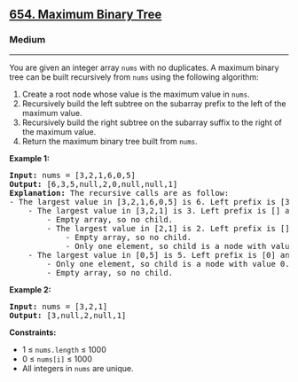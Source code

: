 <h2><a href="https://leetcode.com/problems/maximum-binary-tree">654. Maximum Binary Tree</a></h2>
<h3>Medium</h3>
<hr>
<p>You are given an integer array <code>nums</code> with no duplicates. A maximum binary tree can be built recursively from <code>nums</code> using the following algorithm:</p>
<ol>
<li>Create a root node whose value is the maximum value in <code>nums</code>.</li>
<li>Recursively build the left subtree on the subarray prefix to the left of the maximum value.</li>
<li>Recursively build the right subtree on the subarray suffix to the right of the maximum value.</li>
<li>Return the maximum binary tree built from <code>nums</code>.</li>
</ol>
<p><strong>Example 1:</strong></p>
<pre>
<strong>Input:</strong> nums = [3,2,1,6,0,5]
<strong>Output:</strong> [6,3,5,null,2,0,null,null,1]
<strong>Explanation:</strong> The recursive calls are as follow:
- The largest value in [3,2,1,6,0,5] is 6. Left prefix is [3,2,1] and right suffix is [0,5].
    - The largest value in [3,2,1] is 3. Left prefix is [] and right suffix is [2,1].
        - Empty array, so no child.
        - The largest value in [2,1] is 2. Left prefix is [] and right suffix is [1].
            - Empty array, so no child.
            - Only one element, so child is a node with value 1.
    - The largest value in [0,5] is 5. Left prefix is [0] and right suffix is [].
        - Only one element, so child is a node with value 0.
        - Empty array, so no child.
</pre>
<p><strong>Example 2:</strong></p>
<pre>
<strong>Input:</strong> nums = [3,2,1]
<strong>Output:</strong> [3,null,2,null,1]
</pre>
<p><strong>Constraints:</strong></p>
<ul>
<li>1 ≤ <code>nums.length</code> ≤ 1000</li>
<li>0 ≤ <code>nums[i]</code> ≤ 1000</li>
<li>All integers in <code>nums</code> are unique.</li>
</ul>
